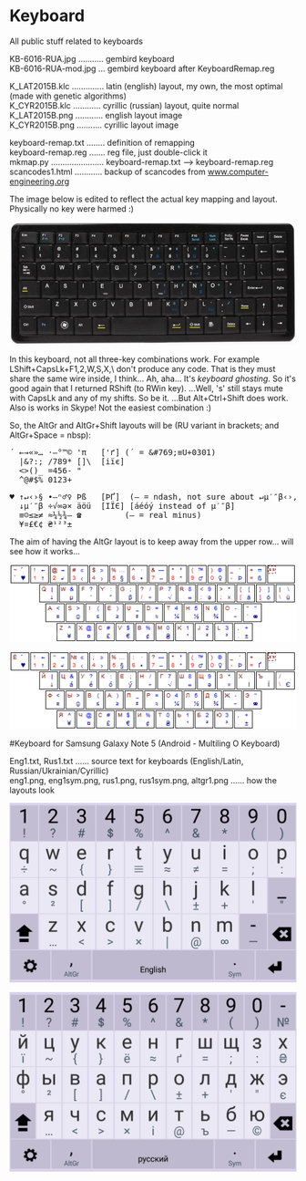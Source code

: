 # Keyboard
All public stuff related to keyboards

KB-6016-RUA.jpg ........... gembird keyboard  
KB-6016-RUA-mod.jpg ... gembird keyboard after KeyboardRemap.reg

K_LAT2015B.klc .............. latin (english) layout, my own, the most optimal (made with genetic algorithms)  
K_CYR2015B.klc ............ cyrillic (russian) layout, quite normal  
K_LAT2015B.png ............ english layout image  
K_CYR2015B.png ........... cyrillic layout image  

keyboard-remap.txt ........ definition of remapping  
keyboard-remap.reg ....... reg file, just double-click it    
mkmap.py ....................... keyboard-remap.txt --> keyboard-remap.reg  
scancodes1.html ............ backup of scancodes from www.computer-engineering.org

The image below is edited to reflect the actual key mapping and layout. Physically no key were harmed :)

![KB-6016-RUA-modified](https://github.com/georgiy-pruss/Keyboard/blob/master/KB-6016-RUA-mod.jpg)

In this keyboard, not all three-key combinations work. For example LShift+CapsLk+F1,2,W,S,X,\\ don't produce any code. That is they must share the same wire inside, I think... Ah, aha... It's _keyboard ghosting_. So it's good again that I returned RShift (to RWin key). ...Well, 's' still stays mute with CapsLk and any of my shifts. So be it. ...But Alt+Ctrl+Shift does work. Also is works in Skype! Not the easiest combination :)

So, the AltGr and AltGr+Shift layouts will be (RU variant in brackets; and AltGr+Space = nbsp):

<pre>´ ←→«»… ·—°™© 'π   ['ґ] (´ = &amp;#769;≡U+0301)
  |&?:; /789* []\  [іїє]
  <>()_ =456- "
  ^@#$% 0123+</pre>

<pre>♥ ↑↵‹›§ •–ⁿ♂♀ Þß   [ÞҐ]  (– = ndash, not sure about ↵µ′″β‹›, not so important...)
  ↓µ′″β ÷√∞ə× äöü  [ІЇЄ] [áéóý instead of µ′″β]
  ≡☺≤≥≠ ≈¼½¾– ☎         (– = real minus)
  ¥¤£€¢ ₴¹²³±</pre>

<!-- !,. good as is, ~`{}\[] no need in RU, șțăâîȘȚĂÂÎ ÄÖÜ ÁÓÉ ўЎ -->

The aim of having the AltGr layout is to keep away from the upper row... will see how it works...

![Latin layout](https://github.com/georgiy-pruss/Keyboard/blob/master/K_LAT2015B.png)

![Cyrillic layout](https://github.com/georgiy-pruss/Keyboard/blob/master/K_CYR2015B.png)

#Keyboard for Samsung Galaxy Note 5 (Android - Multiling O Keyboard)

Eng1.txt, Rus1.txt ...... source text for keyboards (English/Latin, Russian/Ukrainian/Cyrillic)  
eng1.png, eng1sym.png, rus1.png, rus1sym.png, altgr1.png ...... how the layouts look

![Latin layout](https://github.com/georgiy-pruss/Keyboard/blob/master/eng1.png)

![Cyrillic layout](https://github.com/georgiy-pruss/Keyboard/blob/master/rus1.png)
